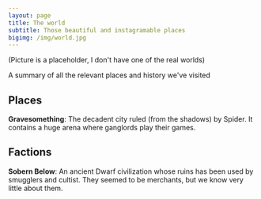 ```yaml
---
layout: page
title: The world
subtitle: Those beautiful and instagramable places
bigimg: /img/world.jpg
---
```

(Picture is a placeholder, I don't have one of the real worlds)

A summary of all the relevant places and history we've visited

## Places

**Gravesomething**: The decadent city ruled (from the shadows) by Spider. It contains a huge arena where ganglords play their games.

## Factions

**Sobern Below**: An ancient Dwarf civilization whose ruins has been used by smugglers and cultist. They seemed to be merchants, but we know very little about them.